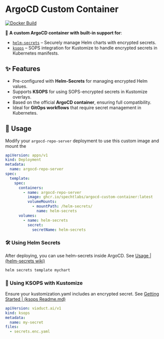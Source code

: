 # ArgoCD Custom Container

[![Docker Build](https://github.com/specht-labs/argocd-custom-container/actions/workflows/docker-build.yaml/badge.svg)](https://github.com/specht-labs/argocd-custom-container/actions/workflows/docker-build.yaml)

🚀 **A custom ArgoCD container with built-in support for**:

- [`helm-secrets`] – Securely manage Helm charts with encrypted secrets.
- [`ksops`] – SOPS integration for Kustomize to handle encrypted secrets in Kubernetes manifests.

## ✨ Features

- Pre-configured with **Helm-Secrets** for managing encrypted Helm values.
- Supports **KSOPS** for using SOPS-encrypted secrets in Kustomize overlays.
- Based on the official **ArgoCD container**, ensuring full compatibility.
- Ideal for **GitOps workflows** that require secret management in Kubernetes.

## 🔧 Usage

Modify your `argocd-repo-server` deployment to use this custom image and mount the

```yaml
apiVersion: apps/v1
kind: Deployment
metadata:
  name: argocd-repo-server
spec:
  template:
    spec:
      containers:
        - name: argocd-repo-server
          image: ghcr.io/spechtlabs/argocd-custom-container:latest
          volumeMounts:
            - mountPath: /helm-secrets/
              name: helm-secrets
      volumes:
        - name: helm-secrets
          secret:
            secretName: helm-secrets
```

### 🛠 Using Helm Secrets

After deploying, you can use helm-secrets inside ArgoCD. See [Usage | (helm-secrets wiki)]

```bash
helm secrets template mychart
```

### 🔑 Using KSOPS with Kustomize

Ensure your kustomization.yaml includes an encrypted secret. See [Getting Started | (ksops Readme.md)]

```yaml
apiVersion: viaduct.ai/v1
kind: ksops
metadata:
  name: my-secret
files:
  - secrets.enc.yaml
```

[`helm-secrets`]: https://github.com/jkroepke/helm-secrets
[`ksops`]: https://github.com/viaduct-ai/kustomize-sops
[Usage | (helm-secrets wiki)]: https://github.com/jkroepke/helm-secrets/wiki/Usage
[Getting Started | (ksops Readme.md)]: https://github.com/viaduct-ai/kustomize-sops?tab=readme-ov-file#getting-started-tutorial
